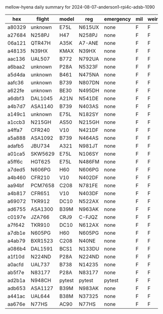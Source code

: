 mellow-hyena daily summary for 2024-08-07-anderson1-rpi4c-adsb-1090

|hex|flight|model|reg|emergency|mil|weirdo|
|--|--|--|--|--|--|--|
|a80329|unknown|E75L|N615UX|none|F|F|
|a27684|N258PJ|H47|N258PJ|none|F|F|
|06a121|QTR47H|A35K|A7-ANE|none|F|F|
|a48135|N39HX|KMAX|N39HX|none|F|F|
|aac136|UAL507|B772|N792UA|none|F|F|
|a6baa2|unknown|P28A|N5323F|none|F|F|
|a5d4da|unknown|B461|N475NA|none|F|F|
|aafc36|unknown|B739|N807DN|none|F|F|
|a622fe|unknown|BE30|N495DH|none|F|F|
|a6dbf3|DAL1045|A21N|N541DE|none|F|F|
|a4b7d7|ASA1140|B739|N403AS|none|F|F|
|a149c1|unknown|E75L|N182SY|none|F|F|
|a1ccb3|N215GH|AS50|N215GH|none|F|F|
|a4ffa7|CFR240|V10|N421DF|none|F|F|
|a5a888|ASA1092|B739|N464AS|none|F|F|
|adafb5|JBU734|A321|N981JT|none|F|F|
|a01ca5|SKW5629|E75L|N106SY|none|F|F|
|a5ff6c|HGT625|E75L|N486FM|none|F|F|
|a7ded5|N606PG|H60|N606PG|none|F|F|
|a4b460|CFR210|V10|N402DF|none|F|F|
|aa94bf|PCM7658|C208|N781FE|none|F|F|
|a4b817|CFR651|V10|N403DF|none|F|F|
|a69072|TKR912|DC10|N522AX|none|F|F|
|ad6755|ASA1300|B39M|N963AK|none|F|F|
|c0197e|JZA766|CRJ9|C-FJQZ|none|F|F|
|a7f642|TKR910|DC10|N612AX|none|F|F|
|a7db1e|N605PG|H60|N605PG|none|F|F|
|a4ab79|BXR1523|C208|N40NE|none|F|F|
|a086b4|DAL1591|BCS1|N133DU|none|F|F|
|a1f10d|N224ND|P28A|N224ND|none|F|F|
|a0acfd|UAL737|B738|N14235|none|F|F|
|ab5f7e|N83177|P28A|N83177|none|F|F|
|ad2b1a|N948CH|pytest|pytest|pytest|F|F|
|adb653|ASA1127|B39M|N983AK|none|F|F|
|a441ac|UAL644|B38M|N37325|none|F|F|
|aa676e|N77HS|AC90|N77HS|none|F|F|
